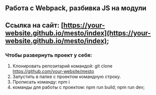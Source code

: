 Работа с Webpack, разбивка JS на модули
-------------
## Ссылка на сайт: [https://your-website.github.io/mesto/index](https://your-website.github.io/mesto/index);

### Чтобы развернуть проект у себя:

1. Клонировать репозитарий командой: git clone https://github.com/your-website/mesto
2. Запустить в папке с проектом командную строку.
3. Прописать команду: npm i
4. команды для работы с проектом: 
npm run build;
npm run dev;